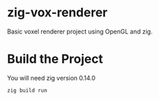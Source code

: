 # zig-vox-renderer

Basic voxel renderer project using OpenGL and zig.

# Build the Project

You will need zig version 0.14.0

```
zig build run
```
